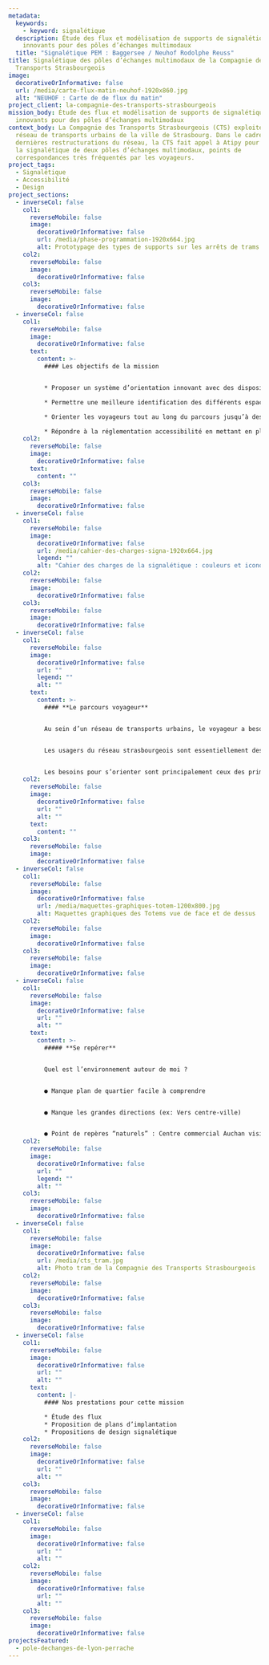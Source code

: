 ```yaml
---
metadata:
  keywords:
    - keyword: signalétique
  description: Étude des flux et modélisation de supports de signalétique
    innovants pour des pôles d’échanges multimodaux
  title: "Signalétique PEM : Baggersee / Neuhof Rodolphe Reuss"
title: Signalétique des pôles d’échanges multimodaux de la Compagnie des
  Transports Strasbourgeois
image:
  decorativeOrInformative: false
  url: /media/carte-flux-matin-neuhof-1920x860.jpg
  alt: "NEUHOF : Carte de de flux du matin"
project_client: la-compagnie-des-transports-strasbourgeois
mission_body: Étude des flux et modélisation de supports de signalétique
  innovants pour des pôles d’échanges multimodaux
context_body: La Compagnie des Transports Strasbourgeois (CTS) exploite le
  réseau de transports urbains de la ville de Strasbourg. Dans le cadre des
  dernières restructurations du réseau, la CTS fait appel à Atipy pour améliorer
  la signalétique de deux pôles d’échanges multimodaux, points de
  correspondances très fréquentés par les voyageurs.
project_tags:
  - Signalétique
  - Accessibilité
  - Design
project_sections:
  - inverseCol: false
    col1:
      reverseMobile: false
      image:
        decorativeOrInformative: false
        url: /media/phase-programmation-1920x664.jpg
        alt: Prototypage des types de supports sur les arrêts de trams et de bus
    col2:
      reverseMobile: false
      image:
        decorativeOrInformative: false
    col3:
      reverseMobile: false
      image:
        decorativeOrInformative: false
  - inverseCol: false
    col1:
      reverseMobile: false
      image:
        decorativeOrInformative: false
      text:
        content: >-
          #### Les objectifs de la mission


          * Proposer un système d’orientation innovant avec des dispositifs directionnels et d’identification sur les périmètres des pôles d’échanges multimodaux.

          * Permettre une meilleure identification des différents espaces et services en mettant à disposition de tous les voyageurs des informations claires, visibles et compréhensibles.

          * Orienter les voyageurs tout au long du parcours jusqu’à destination, et ce sans rupture.

          * Répondre à la réglementation accessibilité en mettant en place une signalétique la plus universelle possible.
    col2:
      reverseMobile: false
      image:
        decorativeOrInformative: false
      text:
        content: ""
    col3:
      reverseMobile: false
      image:
        decorativeOrInformative: false
  - inverseCol: false
    col1:
      reverseMobile: false
      image:
        decorativeOrInformative: false
        url: /media/cahier-des-charges-signa-1920x664.jpg
        legend: ""
        alt: "Cahier des charges de la signalétique : couleurs et iconographie"
    col2:
      reverseMobile: false
      image:
        decorativeOrInformative: false
    col3:
      reverseMobile: false
      image:
        decorativeOrInformative: false
  - inverseCol: false
    col1:
      reverseMobile: false
      image:
        decorativeOrInformative: false
        url: ""
        legend: ""
        alt: ""
      text:
        content: >-
          #### **Le parcours voyageur**


          Au sein d’un réseau de transports urbains, le voyageur a besoin d’être orienté et d’avoir accès à des informations claires et compréhensibles rapidement.


          Les usagers du réseau strasbourgeois sont essentiellement des habitués. Ils ont peu de difficultés apparentes pour s’orienter et se repérer et peu d’hésitation dans le choix des chemins à prendre pour rejoindre leur destination finale.


          Les besoins pour s’orienter sont principalement ceux des primo-visiteurs et des voyageurs occasionnels des pôles de correspondances.
    col2:
      reverseMobile: false
      image:
        decorativeOrInformative: false
        url: ""
        alt: ""
      text:
        content: ""
    col3:
      reverseMobile: false
      image:
        decorativeOrInformative: false
  - inverseCol: false
    col1:
      reverseMobile: false
      image:
        decorativeOrInformative: false
        url: /media/maquettes-graphiques-totem-1200x800.jpg
        alt: Maquettes graphiques des Totems vue de face et de dessus
    col2:
      reverseMobile: false
      image:
        decorativeOrInformative: false
    col3:
      reverseMobile: false
      image:
        decorativeOrInformative: false
  - inverseCol: false
    col1:
      reverseMobile: false
      image:
        decorativeOrInformative: false
        url: ""
        alt: ""
      text:
        content: >-
          ##### **Se repérer**


          Quel est l’environnement autour de moi ?


          ● Manque plan de quartier facile à comprendre


          ● Manque les grandes directions (ex: Vers centre-ville)


          ● Point de repères “naturels” : Centre commercial Auchan visible de loin (grande enseigne lumineuse) et la Halle du dépôt des bus.
    col2:
      reverseMobile: false
      image:
        decorativeOrInformative: false
        url: ""
        legend: ""
        alt: ""
    col3:
      reverseMobile: false
      image:
        decorativeOrInformative: false
  - inverseCol: false
    col1:
      reverseMobile: false
      image:
        decorativeOrInformative: false
        url: /media/cts_tram.jpg
        alt: Photo tram de la Compagnie des Transports Strasbourgeois
    col2:
      reverseMobile: false
      image:
        decorativeOrInformative: false
    col3:
      reverseMobile: false
      image:
        decorativeOrInformative: false
  - inverseCol: false
    col1:
      reverseMobile: false
      image:
        decorativeOrInformative: false
        url: ""
        alt: ""
      text:
        content: |-
          #### Nos prestations pour cette mission

          * Étude des flux
          * Proposition de plans d’implantation
          * Propositions de design signalétique
    col2:
      reverseMobile: false
      image:
        decorativeOrInformative: false
        url: ""
        alt: ""
    col3:
      reverseMobile: false
      image:
        decorativeOrInformative: false
  - inverseCol: false
    col1:
      reverseMobile: false
      image:
        decorativeOrInformative: false
        url: ""
        alt: ""
    col2:
      reverseMobile: false
      image:
        decorativeOrInformative: false
        url: ""
        alt: ""
    col3:
      reverseMobile: false
      image:
        decorativeOrInformative: false
projectsFeatured:
  - pole-dechanges-de-lyon-perrache
---
```

